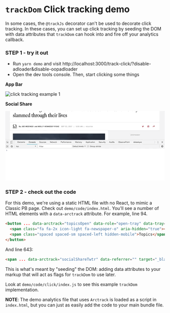 # `trackDom` Click tracking demo

In some cases, the `@trackJs` decorator can't be used to decorate click tracking. In these cases, you can set up click tracking by seeding the DOM with data attributes that `trackDom` can hook into and fire off your analytics callback. 

### STEP 1 - try it out
- Run `yarn demo` and visit http://localhost:3000/track-click/?disable-adloader&disable-oopadloader
- Open the dev tools console. Then, start clicking some things

**App Bar**  

![click tracking example 1](../../../gifs/click-tracking-giphy-ex-1.gif)

**Social Share**  

![click tracking example 2](../../../gifs/click-tracking-giphy-ex-2-640.gif)

### STEP 2 - check out the code

For this demo, we're using a static HTML file with no React, to mimic a Classic PB page. Check out `demo/code/index.html`. You'll see a number of HTML elements with a `data-arctrack` attribute. For example, line 94.

```html
<button ... data-arctrack="topicsOpen" data-role="open-tray" data-tray="topics">
  <span class="fa fa-2x icon-light fa-newspaper-o" aria-hidden="true"></span> 
  <span class="spaced spaced-sm spaced-left hidden-mobile">Topics</span>
</button>
```
And line 643:
```html
<span ... data-arctrack="socialShareTwtr" data-referrer="" target="_blank" rel="noopener noreferrer">
```
This is what's meant by "seeding" the DOM: adding data attributes to your markup that will act as flags for `trackDom` to use later.

Look at `demo/code/click/index.js` to see this example `trackDom` implementation.

**NOTE**: The demo analytics file that uses `Arctrack` is loaded as a script in `index.html`, but you can just as easily add the code to your main bundle file.